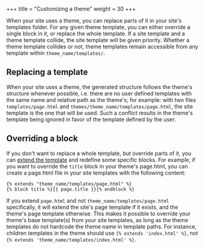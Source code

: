 +++
title = "Customizing a theme"
weight = 30
+++

When your site uses a theme, you can replace parts of it in your site's templates folder. For any given theme template, you can either override a single block in it, or replace the whole template. If a site template and a theme template collide, the site template will be given priority. Whether a theme template collides or not, theme templates remain accessible from any template within `theme_name/templates/`.

## Replacing a template

When your site uses a theme, the generated structure follows the theme's structure whenever possible, i.e. there are no user defined templates with the same name and relative path as the theme's; for example: with two files `templates/page.html` and `themes/theme_name/templates/page.html`, the site template is the one that will be used. Such a conflict results in the theme's template being ignored in favor of the template defined by the user.  

## Overriding a block

If you don't want to replace a whole template, but override parts of it, you can [extend the template](https://keats.github.io/tera/docs/#inheritance) and redefine some specific blocks. For example, if you want to override the `title` block in your theme's page.html, you can create a page.html file in your site templates with the following content:

```
{% extends "theme_name/templates/page.html" %}
{% block title %}{{ page.title }}{% endblock %}
```

If you extend `page.html` and not `theme_name/templates/page.html` specifically, it will extend the site's page template if it exists, and the theme's page template otherwise. This makes it possible to override your theme's base template(s) from your site templates, as long as the theme templates do not hardcode the theme name in template paths. For instance, children templates in the theme should use `{% extends 'index.html' %}`, not `{% extends 'theme_name/templates/index.html' %}`.
